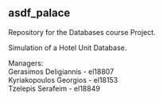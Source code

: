 asdf_palace
---------

Repository for the Databases course Project.  

Simulation of a Hotel Unit Database.  

Managers:  
Gerasimos Deligiannis - el18807  
Kyriakopoulos Georgios - el18153  
Tzelepis Serafeim - el18849